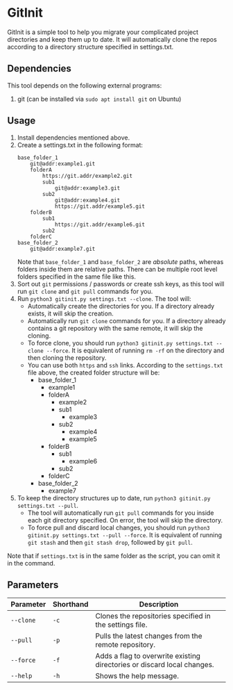 # GitInit
GitInit is a simple tool to help you migrate your complicated project directories and keep them up to date. It will automatically clone the repos according to a directory structure specified in settings.txt.
## Dependencies
This tool depends on the following external programs:
1. git (can be installed via `sudo apt install git` on Ubuntu)
## Usage
1. Install dependencies mentioned above.
1. Create a settings.txt in the following format:
    ```
    base_folder_1
        git@addr:example1.git
        folderA
            https://git.addr/example2.git
            sub1
                git@addr:example3.git
            sub2
                git@addr:example4.git
                https://git.addr/example5.git
        folderB
            sub1
                https://git.addr/example6.git
            sub2
        folderC
    base_folder_2
        git@addr:example7.git
    ```
    Note that `base_folder_1` and `base_folder_2` are *absolute* paths, whereas folders inside them are relative paths. There can be multiple root level folders specified in the same file like this.
1. Sort out `git` permissions / passwords or create ssh keys, as this tool will run `git clone` and `git pull` commands for you.
1. Run `python3 gitinit.py settings.txt --clone`. The tool will:
    - Automatically create the directories for you. If a directory already exists, it will skip the creation.
    - Automatically run `git clone` commands for you. If a directory already contains a git repository with the same remote, it will skip the cloning.
    - To force clone, you should run `python3 gitinit.py settings.txt --clone --force`. It is equivalent of running `rm -rf` on the directory and then cloning the repository.
    - You can use both `https` and `ssh` links. According to the `settings.txt` file above, the created folder structure will be:
        - base_folder_1
            - example1
            - folderA
                - example2
                - sub1
                    - example3
                - sub2
                    - example4
                    - example5
            - folderB
                - sub1
                    - example6
                - sub2
            - folderC
        - base_folder_2
            - example7
1. To keep the directory structures up to date, run `python3 gitinit.py settings.txt --pull`. 
    - The tool will automatically run `git pull` commands for you inside each git directory specified. On error, the tool will skip the directory.
    - To force pull and discard local changes, you should run `python3 gitinit.py settings.txt --pull --force`. It is equivalent of running `git stash` and then `git stash drop`, followed by `git pull`.

Note that if `settings.txt` is in the same folder as the script, you can omit it in the command.
## Parameters
| Parameter | Shorthand | Description |
| --- | --- | --- |
| `--clone` | `-c` | Clones the repositories specified in the settings file. |
| `--pull` | `-p` | Pulls the latest changes from the remote repository. |
| `--force` | `-f` | Adds a flag to overwrite existing directories or discard local changes. |
| `--help` | `-h` | Shows the help message. |